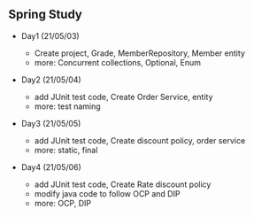 
## Spring Study 

- Day1 (21/05/03) 
    - Create project, Grade, MemberRepository, Member entity
    - more: Concurrent collections, Optional, Enum

- Day2 (21/05/04)
    - add JUnit test code, Create Order Service, entity
    - more: test naming
  
- Day3 (21/05/05)
    - add JUnit test code, Create discount policy, order service
    - more: static, final
  
- Day4 (21/05/06)
    - add JUnit test code, Create Rate discount policy
    - modify java code to follow OCP and DIP
    - more: OCP, DIP
  